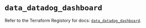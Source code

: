 # `data_datadog_dashboard`

Refer to the Terraform Registory for docs: [`data_datadog_dashboard`](https://registry.terraform.io/providers/datadog/datadog/3.23.0/docs/data-sources/dashboard).
